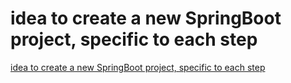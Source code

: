 # idea to create a new SpringBoot project, specific to each step
[idea to create a new SpringBoot project, specific to each step](https://aiwithcloud.com/2022/09/15/idea_to_create_a_new_springboot_project_specific_to_each_step/)